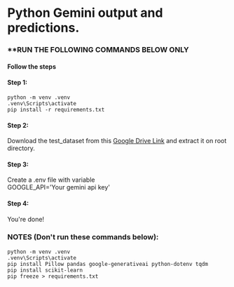 # Python Gemini output and predictions.
### **RUN THE FOLLOWING COMMANDS BELOW ONLY
#### Follow the steps
#### Step 1:
```
python -m venv .venv
.venv\Scripts\activate
pip install -r requirements.txt
```
#### Step 2:
Download the test_dataset from this [Google Drive Link](https://drive.google.com/file/d/1aC6PQzE8Dnf_BkYYerLG06IVj2rqpReq/view?usp=sharing) and extract it on root directory.
#### Step 3:
Create a .env file with variable <br>
GOOGLE_API='Your gemini api key'
#### Step 4:
You're done!


### NOTES (Don't run these commands below):
```
python -m venv .venv
.venv\Scripts\activate
pip install Pillow pandas google-generativeai python-dotenv tqdm
pip install scikit-learn
pip freeze > requirements.txt
```
